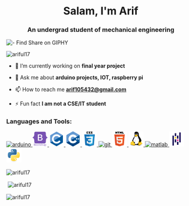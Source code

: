 <h1 align="center">Salam, I'm Arif</h1>
<h3 align="center">An undergrad student of mechanical engineering</h3>

![- Find   Share on GIPHY](https://user-images.githubusercontent.com/87447678/161632352-8f226901-be3c-45f8-88aa-98abfa586363.gif)

<!-- <img align="right" alt="Coding" width="400" src="https://cdn.dribbble.com/users/730703/screenshots/6581243/avento.gif"> -->


<p align="left"> <img src="https://komarev.com/ghpvc/?username=ariful17&label=Profile%20views&color=0e75b6&style=flat" alt="ariful17" /> </p>

- 🔭 I’m currently working on **final year project**

- 💬 Ask me about **arduino projects, IOT, raspberry pi**

- 📫 How to reach me **arif105432@gmail.com**

- ⚡ Fun fact **I am not a CSE/IT student**

<!-- <h3 align="left">Connect with me:</h3>
<p align="left">
<a href="https://www.leetcode.com/Ariful17" target="blank"><img align="center" src="https://raw.githubusercontent.com/rahuldkjain/github-profile-readme-generator/master/src/images/icons/Social/leet-code.svg" alt="Ariful17" height="30" width="40" /></a>
</p> -->

<h3 align="left">Languages and Tools:</h3>
<p align="left"> <a href="https://www.arduino.cc/" target="_blank" rel="noreferrer"> <img src="https://cdn.worldvectorlogo.com/logos/arduino-1.svg" alt="arduino" width="40" height="40"/> </a> <a href="https://getbootstrap.com" target="_blank" rel="noreferrer"> <img src="https://raw.githubusercontent.com/devicons/devicon/master/icons/bootstrap/bootstrap-plain-wordmark.svg" alt="bootstrap" width="40" height="40"/> </a> <a href="https://www.cprogramming.com/" target="_blank" rel="noreferrer"> <img src="https://raw.githubusercontent.com/devicons/devicon/master/icons/c/c-original.svg" alt="c" width="40" height="40"/> </a> <a href="https://www.w3schools.com/cpp/" target="_blank" rel="noreferrer"> <img src="https://raw.githubusercontent.com/devicons/devicon/master/icons/cplusplus/cplusplus-original.svg" alt="cplusplus" width="40" height="40"/> </a> <a href="https://www.w3schools.com/css/" target="_blank" rel="noreferrer"> <img src="https://raw.githubusercontent.com/devicons/devicon/master/icons/css3/css3-original-wordmark.svg" alt="css3" width="40" height="40"/> </a> <a href="https://git-scm.com/" target="_blank" rel="noreferrer"> <img src="https://www.vectorlogo.zone/logos/git-scm/git-scm-icon.svg" alt="git" width="40" height="40"/> </a> <a href="https://www.w3.org/html/" target="_blank" rel="noreferrer"> <img src="https://raw.githubusercontent.com/devicons/devicon/master/icons/html5/html5-original-wordmark.svg" alt="html5" width="40" height="40"/> </a> <a href="https://www.linux.org/" target="_blank" rel="noreferrer"> <img src="https://raw.githubusercontent.com/devicons/devicon/master/icons/linux/linux-original.svg" alt="linux" width="40" height="40"/> </a> <a href="https://www.mathworks.com/" target="_blank" rel="noreferrer"> <img src="https://upload.wikimedia.org/wikipedia/commons/2/21/Matlab_Logo.png" alt="matlab" width="40" height="40"/> </a> <a href="https://pandas.pydata.org/" target="_blank" rel="noreferrer"> <img src="https://raw.githubusercontent.com/devicons/devicon/2ae2a900d2f041da66e950e4d48052658d850630/icons/pandas/pandas-original.svg" alt="pandas" width="40" height="40"/> </a> <a href="https://www.python.org" target="_blank" rel="noreferrer"> <img src="https://raw.githubusercontent.com/devicons/devicon/master/icons/python/python-original.svg" alt="python" width="40" height="40"/> </a> </p>

<p><img align="center" src="https://github-readme-stats.vercel.app/api/top-langs?username=ariful17&show_icons=true&locale=en&layout=compact" alt="ariful17" /></p>

<p>&nbsp;<img align="center" src="https://github-readme-stats.vercel.app/api?username=ariful17&show_icons=true&locale=en" alt="ariful17" /></p>

<p><img align="center" src="https://github-readme-streak-stats.herokuapp.com/?user=ariful17&" alt="ariful17" /></p>

